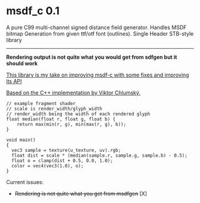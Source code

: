 # msdf_c 0.1
A pure C99 multi-channel signed distance field generator.  Handles MSDF bitmap
Generation from given ttf/otf font (outlines).
Single Header STB-style library

---

**Rendering output is not quite what you would get from sdfgen but it should work**

[This library is my take on improving msdf-c with some fixes and improving its API](https://github.com/solenum/msdf-c)

[Based on the C++ implementation by Viktor Chlumský.](https://github.com/Chlumsky/msdfgen)

~~~
// example fragment shader
// scale is render_width/glyph_width
// render_width being the width of each rendered glyph
float median(float r, float g, float b) {
    return max(min(r, g), min(max(r, g), b));
}

void main()
{
  vec3 sample = texture(u_texture, uv).rgb;
  float dist = scale * (median(sample.r, sample.g, sample.b) - 0.5);
  float o = clamp(dist + 0.5, 0.0, 1.0);
  color = vec4(vec3(1.0), o);
}
~~~


Current issues:

* ~~Rendering is not quite what you get from msdfgen~~ [X]
